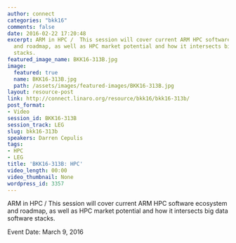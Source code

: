 ```yaml
---
author: connect
categories: "bkk16"
comments: false
date: 2016-02-22 17:20:48
excerpt: ARM in HPC /  This session will cover current ARM HPC software ecosystem
  and roadmap, as well as HPC market potential and how it intersects big data software
  stacks.
featured_image_name: BKK16-313B.jpg
image:
  featured: true
  name: BKK16-313B.jpg
  path: /assets/images/featured-images/BKK16-313B.jpg
layout: resource-post
link: http://connect.linaro.org/resource/bkk16/bkk16-313b/
post_format:
- Video
session_id: BKK16-313B
session_track: LEG
slug: bkk16-313b
speakers: Darren Cepulis
tags:
- HPC
- LEG
title: 'BKK16-313B: HPC'
video_length: 00:00
video_thumbnail: None
wordpress_id: 3357
---
```


ARM in HPC /  This session will cover current ARM HPC software ecosystem and roadmap, as well as HPC market potential and how it intersects big data software stacks.

Event Date: March 9, 2016